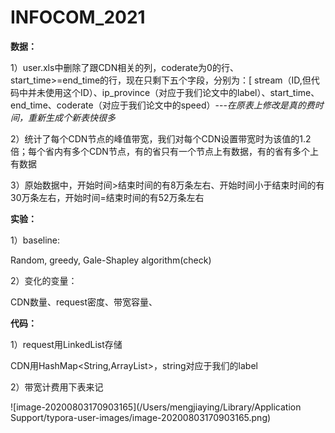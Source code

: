 # INFOCOM_2021

**数据：**

1）user.xls中删除了跟CDN相关的列，coderate为0的行、start_time>=end_time的行，现在只剩下五个字段，分别为：[ stream（ID,但代码中并未使用这个ID）、ip_province（对应于我们论文中的label）、start_time、end_time、coderate（对应于我们论文中的speed）---*在原表上修改是真的费时间，重新生成个新表快很多*

2）统计了每个CDN节点的峰值带宽，我们对每个CDN设置带宽时为该值的1.2倍；每个省内有多个CDN节点，有的省只有一个节点上有数据，有的省有多个上有数据

3）原始数据中，开始时间>结束时间的有8万条左右、开始时间小于结束时间的有30万条左右，开始时间=结束时间的有52万条左右



**实验：**

1）baseline:

Random, greedy, Gale-Shapley algorithm(check)

2）变化的变量：

CDN数量、request密度、带宽容量、



**代码：**

1）request用LinkedList<Request>存储

​      CDN用HashMap<String,ArrayList<CDN>>，string对应于我们的label

2）带宽计费用下表来记

![image-20200803170903165](/Users/mengjiaying/Library/Application Support/typora-user-images/image-20200803170903165.png)

